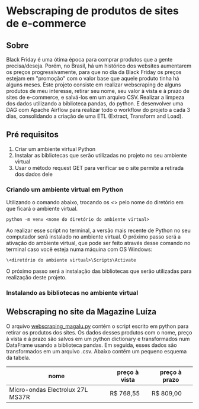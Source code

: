# Webscraping de produtos de sites de e-commerce

## Sobre

Black Friday é uma ótima época para comprar produtos que a gente precisa/deseja. Porém, no Brasil, há um histórico dos websites aumentarem os preços progressivamente, para que no dia da Black Friday os preços estejam em "promoção" com o valor base que aquele produto tinha há alguns meses. Este projeto consiste em realizar webscraping de alguns produtos de meu interesse, retirar seu nome, seu valor à vista e à prazo de sites de e-commerce, e salvá-los em um arquivo CSV. Realizar a limpeza dos dados utilizando a biblioteca pandas, do python. E desenvolver uma DAG com Apache Airflow para realizar todo o workflow do projeto a cada 3 dias, consolidando a criação de uma ETL (Extract, Transform and Load).

## Pré requisitos

1. Criar um ambiente virtual Python
2. Instalar as bibliotecas que serão utilizadas no projeto no seu ambiente virtual
3. Usar o método request GET para verificar se o site permite a retirada dos dados dele

### Criando um ambiente virtual em Python
Utilizando o comando abaixo, trocando os <> pelo nome do diretório em que ficará o ambiente virtual.

```
python -m venv <nome do diretório do ambiente virtual>
```

Ao realizar esse script no terminal, a versão mais recente de Python no seu computador será instalado no ambiente virtual. O próximo passo será a ativação do ambiente virtual, que pode ser feito através desse comando no terminal caso você esteja numa máquina com OS Windows:

```
\<diretório do ambiente virtual>\Scripts\Activate
```

O próximo passo será a instalação das bibliotecas que serão utilizadas para realização deste projeto.

### Instalando as bibliotecas no ambiente virtual


##  Webscraping no site da Magazine Luíza

O arquivo <a href="https://github.com/dani-ysc/webscraping/blob/main/webscraping_magalu.py">webscraping_magalu.py</a> contém o script escrito em python para retirar os produtos dos sites. Os dados desses produtos com o nome, preço à vista e à prazo são salvos em um python dictionary e transformados num DataFrame usando a biblioteca pandas. Em seguida, esses dados são transformados em um arquivo .csv. Abaixo contém um pequeno esquema da tabela.

| nome | preço à vista | preço à prazo |
| --- | --- | --- |
| Micro-ondas Electrolux 27L MS37R | R$ 768,55 | R$ 809,00 |


